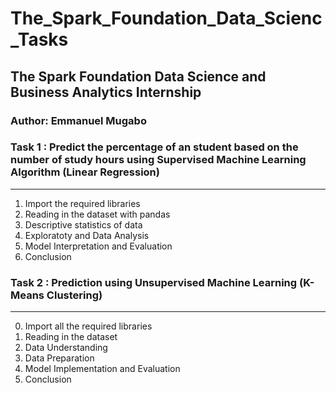 # The_Spark_Foundation_Data_Scienc_Tasks
## The Spark Foundation Data Science and Business Analytics Internship
### Author: Emmanuel Mugabo
### Task 1 : Predict the percentage of an student based on the number of study hours using Supervised Machine Learning Algorithm (Linear Regression)
---
 1. Import the required libraries
 2. Reading in the dataset with pandas
 3. Descriptive statistics of data
 4. Exploratoty and Data Analysis
 5. Model Interpretation and Evaluation
 6. Conclusion

### Task 2 : Prediction using Unsupervised Machine Learning (K-Means Clustering)
---
0. Import all the required libraries
1. Reading in the dataset
2. Data Understanding
3. Data Preparation
4. Model Implementation and Evaluation
5. Conclusion
